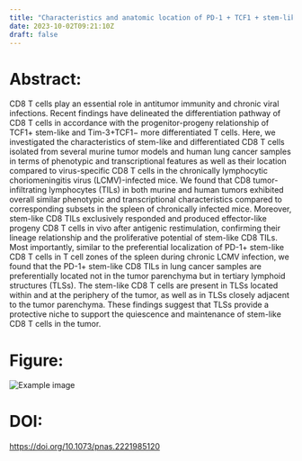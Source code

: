 ```yaml
---
title: "Characteristics and anatomic location of PD-1 + TCF1 + stem-like CD8 T cells in chronic viral infection and cancer (PNAS - 2023)"
date: 2023-10-02T09:21:10Z
draft: false
---
```


# Abstract:
CD8 T cells play an essential role in antitumor immunity and chronic viral infections. Recent findings have delineated the differentiation pathway of CD8 T cells in accordance with the progenitor-progeny relationship of TCF1+ stem-like and Tim-3+TCF1− more differentiated T cells. Here, we investigated the characteristics of stem-like and differentiated CD8 T cells isolated from several murine tumor models and human lung cancer samples in terms of phenotypic and transcriptional features as well as their location compared to virus-specific CD8 T cells in the chronically lymphocytic choriomeningitis virus (LCMV)-infected mice. We found that CD8 tumor-infiltrating lymphocytes (TILs) in both murine and human tumors exhibited overall similar phenotypic and transcriptional characteristics compared to corresponding subsets in the spleen of chronically infected mice. Moreover, stem-like CD8 TILs exclusively responded and produced effector-like progeny CD8 T cells in vivo after antigenic restimulation, confirming their lineage relationship and the proliferative potential of stem-like CD8 TILs. Most importantly, similar to the preferential localization of PD-1+ stem-like CD8 T cells in T cell zones of the spleen during chronic LCMV infection, we found that the PD-1+ stem-like CD8 TILs in lung cancer samples are preferentially located not in the tumor parenchyma but in tertiary lymphoid structures (TLSs). The stem-like CD8 T cells are present in TLSs located within and at the periphery of the tumor, as well as in TLSs closely adjacent to the tumor parenchyma. These findings suggest that TLSs provide a protective niche to support the quiescence and maintenance of stem-like CD8 T cells in the tumor.

# Figure:
![Example image](/images/papers/paper21.jpg)

# DOI:
https://doi.org/10.1073/pnas.2221985120
